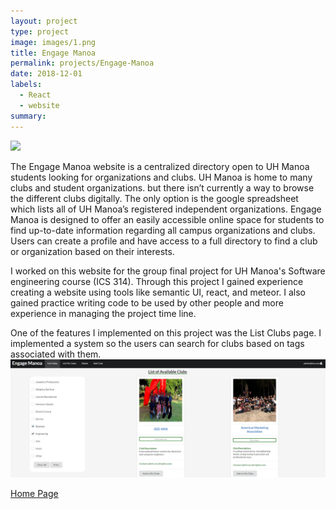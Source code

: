 ```yaml
---
layout: project
type: project
image: images/1.png
title: Engage Manoa
permalink: projects/Engage-Manoa
date: 2018-12-01
labels:
  - React
  - website
summary:
---
```

<img class="ui medium right floated rounded image" src="/images/1.png.png">

The Engage Manoa website is a centralized directory open to UH Manoa students looking for organizations and clubs. UH Manoa is home to many clubs and student organizations. but there isn’t currently a way to browse the different clubs digitally. The only option is the google spreadsheet which lists all of UH Manoa’s registered independent organizations. Engage Manoa is designed to offer an easily accessible online space for students to find up-to-date information regarding all campus organizations and clubs. Users can create a profile and have access to a full directory to find a club or organization based on their interests.

I worked on this website for the group final project for UH Manoa's Software engineering course (ICS 314). Through this project I gained experience creating a website using tools like semantic UI, react, and meteor. I also gained practice writing code to be used by other people and more experience in managing the project time line.

One of the features I implemented on this project was the List Clubs page. I implemented a system so the users can search for clubs based on tags associated with them.
<img class="ui medium right floated rounded image" src="/images/listClubF.png">

[Home Page](https://engage-manoa.github.io/)
